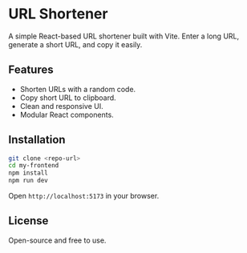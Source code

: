 # URL Shortener

A simple React-based URL shortener built with Vite. Enter a long URL, generate a short URL, and copy it easily.

## Features

* Shorten URLs with a random code.
* Copy short URL to clipboard.
* Clean and responsive UI.
* Modular React components.

## Installation

```bash
git clone <repo-url>
cd my-frontend
npm install
npm run dev
```

Open `http://localhost:5173` in your browser.

## License

Open-source and free to use.